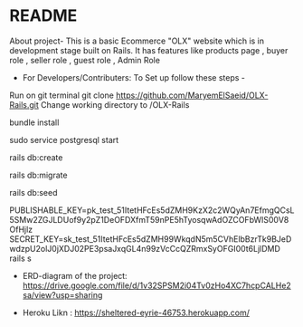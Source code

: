 # README

About project- This is a basic Ecommerce "OLX" website which is in development stage built on Rails. It has features like products page , buyer role , seller role , guest role , Admin Role 

* For Developers/Contributers: To Set up follow these steps -

Run on git terminal git clone https://github.com/MaryemElSaeid/OLX-Rails.git Change working directory to /OLX-Rails

bundle install

sudo service postgresql start

rails db:create

rails db:migrate

rails db:seed

PUBLISHABLE_KEY=pk_test_51ItetHFcEs5dZMH9KzX2c2WQyAn7EfmgQCsL5SMw2ZGJLDUof9y2pZ1DeOFDXfmT59nPE5hTyosqwAdOZCOFbWlS00V8OfHjlz SECRET_KEY=sk_test_51ItetHFcEs5dZMH99WkqdN5m5CVhElbBzrTk9BJeDwdzpU2olJ0jXDJ02PE3psaJxqGL4n99zVcCcQZRmxSyOFGI00t6LjlDMD rails s


* ERD-diagram of the project:
 https://drive.google.com/file/d/1v32SPSM2i04Tv0zHo4XC7hcpCALHe2sa/view?usp=sharing
  
* Heroku Likn : 
    https://sheltered-eyrie-46753.herokuapp.com/
 

